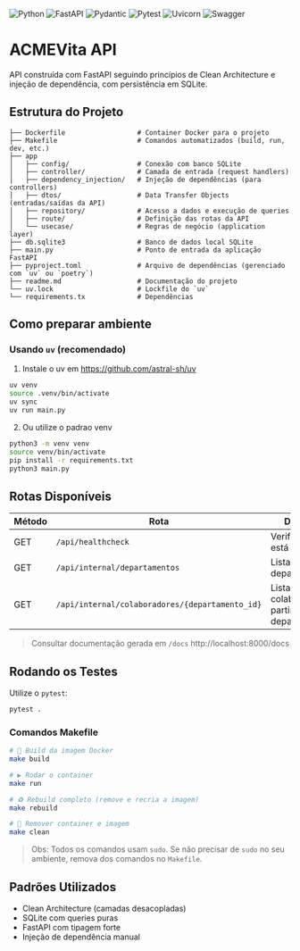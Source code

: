 ![Python](https://img.shields.io/badge/python-3.12-3670A0?style=flat&logo=python&logoColor=ffdd54)
![FastAPI](https://img.shields.io/badge/fastapi-0.116.1-009688?style=flat&logo=fastapi&logoColor=white)
![Pydantic](https://img.shields.io/badge/pydantic-2.11.7-0A66C2?style=flat&logo=pydantic&logoColor=white)
![Pytest](https://img.shields.io/badge/pytest-8.4.1-0A9EDC?style=flat&logo=pytest&logoColor=white)
![Uvicorn](https://img.shields.io/badge/uvicorn-0.35.0-121212?style=flat&logo=uvicorn&logoColor=white)
![Swagger](https://img.shields.io/badge/swagger-UI-85EA2D?style=flat&logo=swagger&logoColor=black)

# ACMEVita API

API construída com FastAPI seguindo princípios de Clean Architecture e injeção de dependência, com persistência em SQLite.

## Estrutura do Projeto

```
├── Dockerfile                  # Container Docker para o projeto
├── Makefile                    # Comandos automatizados (build, run, dev, etc.)
├── app
│   ├── config/                 # Conexão com banco SQLite
│   ├── controller/             # Camada de entrada (request handlers)
│   ├── dependency_injection/   # Injeção de dependências (para controllers)
│   ├── dtos/                   # Data Transfer Objects (entradas/saídas da API)
│   ├── repository/             # Acesso a dados e execução de queries
│   ├── route/                  # Definição das rotas da API
│   └── usecase/                # Regras de negócio (application layer)
├── db.sqlite3                  # Banco de dados local SQLite
├── main.py                     # Ponto de entrada da aplicação FastAPI
├── pyproject.toml              # Arquivo de dependências (gerenciado com `uv` ou `poetry`)
├── readme.md                   # Documentação do projeto
└── uv.lock                     # Lockfile do `uv`
└── requirements.tx             # Dependências
```

## Como preparar ambiente

### Usando `uv` (recomendado)

1. Instale o uv em https://github.com/astral-sh/uv

```bash
uv venv
source .venv/bin/activate
uv sync
uv run main.py
```

2. Ou utilize o padrao venv
```bash
python3 -m venv venv
source venv/bin/activate
pip install -r requirements.txt
python3 main.py
```

## Rotas Disponíveis

| Método | Rota                          | Descrição                    |
| ------ | ----------------------------- | ---------------------------- |
| GET    | `/api/healthcheck`            | Verifica se a API está no ar |
| GET    | `/api/internal/departamentos` | Lista os departamentos       |
| GET    | `/api/internal/colaboradores/{departamento_id}` | Lista os colaboradores a partir de um departamento_id |

> Consultar documentação gerada em `/docs` http://localhost:8000/docs

## Rodando os Testes

Utilize o `pytest`:

```bash
pytest .
```

### Comandos Makefile

```bash
# 🔧 Build da imagem Docker
make build

# ▶️ Rodar o container
make run

# ♻️ Rebuild completo (remove e recria a imagem)
make rebuild

# 🧹 Remover container e imagem
make clean
```

> Obs: Todos os comandos usam `sudo`. Se não precisar de `sudo` no seu ambiente, remova dos comandos no `Makefile`.


## Padrões Utilizados

* Clean Architecture (camadas desacopladas)
* SQLite com queries puras
* FastAPI com tipagem forte
* Injeção de dependência manual
